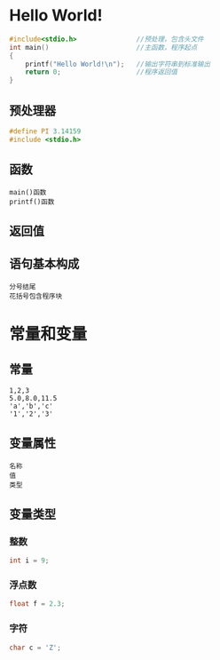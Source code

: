 # Hello World!
```C
#include<stdio.h>               //预处理，包含头文件
int main()                      //主函数，程序起点
{
    printf("Hello World!\n");   //输出字符串到标准输出
    return 0;                   //程序返回值
}
```

## 预处理器
```C
#define PI 3.14159
#include <stdio.h> 
```
## 函数
```
main()函数
printf()函数
```
## 返回值

## 语句基本构成
```
分号结尾
花括号包含程序块
```

# 常量和变量
## 常量
```
1,2,3
5.0,8.0,11.5
'a','b','c'
'1','2','3'
```
## 变量属性
```
名称
值
类型
```

## 变量类型
### 整数
```C
int i = 9;
```
### 浮点数
```C
float f = 2.3;
```
### 字符
```C
char c = 'Z';
```